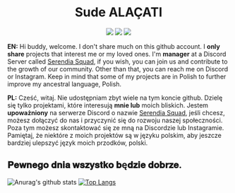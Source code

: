 <h1 align="center">Sude ALAÇATI</h1>

<p align="center">
 <a href="https://discord.com/users/749662028083494994" target"blank_"><img src="https://img.shields.io/badge/Discord%20-7289DA.svg?&style=for-the-badge&logo=discord&logoColor=white"></a>
  <a href="https://www.github.com/sudis" target"blank_"><img src="https://img.shields.io/badge/GitHub%20-191717.svg?&style=for-the-badge&logo=github&logoColor=white"></a>
 <a href="https://www.instagram.com/sudisalacati" target"blank_"><img src="https://img.shields.io/badge/INSTAGRAM%20-DC3175.svg?&style=for-the-badge&logo=instagram&logoColor=white"></a>


**EN:** Hi buddy, welcome. I don't share much on this github account. I __only share__ projects that interest me or my loved ones. I'm **manager** at a Discord Server called [Serendia Squad](https://discord.gg/5e4Eyq3M5S), if you wish, you can join us and contribute to the growth of our community. Other than that, you can reach me on Discord or Instagram. Keep in mind that some of my projects are in Polish to further improve my ancestral language, Polish.

**PL:** Cześć, witaj. Nie udostępniam zbyt wiele na tym koncie github. Dzielę się tylko projektami, które interesują __mnie lub__ moich bliskich. Jestem **upoważniony** na serwerze Discord o nazwie [Serendia Squad](https://discord.gg/5e4Eyq3M5S), jeśli chcesz, możesz dołączyć do nas i przyczynić się do rozwoju naszej społeczności. Poza tym możesz skontaktować się ze mną na Discordzie lub Instagramie. Pamiętaj, że niektóre z moich projektów są w języku polskim, aby jeszcze bardziej ulepszyć język moich przodków, polski.

## 𝐏𝐞𝐰𝐧𝐞𝐠𝐨 𝐝𝐧𝐢𝐚 𝐰𝐬𝐳𝐲𝐬𝐭𝐤𝐨 𝐛ę𝐝𝐳𝐢𝐞 𝐝𝐨𝐛𝐫𝐳𝐞.

![Anurag's github stats](https://github-readme-stats.vercel.app/api?username=sudis&show_icons=true&hide_title=true&theme=radical&text_color=FF9DD9)
[![Top Langs](https://github-readme-stats.vercel.app/api/top-langs/?username=sudis&layout=compact&text_color=FF9DD9&title_color=FF9DD9&bg_color=141321)](https://github.com/anuraghazra/github-readme-stats)


